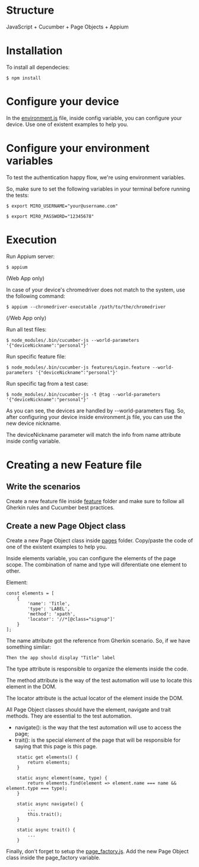 # Structure

JavaScript + Cucumber + Page Objects + Appium

# Installation

To install all dependecies:

```$ npm install```

# Configure your device

In the [environment.js](features/environment.js) file, inside config variable, you can configure your device. Use one of existent examples to help you.

# Configure your environment variables

To test the authentication happy flow, we're using environment variables.

So, make sure to set the following variables in your terminal before running the tests:

```$ export MIRO_USERNAME="your@username.com"```

```$ export MIRO_PASSWORD="12345678"```

# Execution

Run Appium server:

```$ appium```

(Web App only)

In case of your device's chromedriver does not match to the system, use the following command:

```$ appium --chromedriver-executable /path/to/the/chromedriver```

(/Web App only)

Run all test files:

```$ node_modules/.bin/cucumber-js --world-parameters '{"deviceNickname":"personal"}'```

Run specific feature file:

```$ node_modules/.bin/cucumber-js features/Login.feature --world-parameters '{"deviceNickname":"personal"}'```

Run specific tag from a test case:

```$ node_modules/.bin/cucumber-js -t @tag --world-parameters '{"deviceNickname":"personal"}'```

As you can see, the devices are handled by --world-parameters flag. So, after configuring your device inside environment.js file, you can use the new device nickname.

The deviceNickname parameter will match the info from name attribute inside config variable.

# Creating a new Feature file

## Write the scenarios

Create a new feature file inside [feature](features/) folder and make sure to follow all Gherkin rules and Cucumber best practices.

## Create a new Page Object class

Create a new Page Object class inside [pages](pages/) folder. Copy/paste the code of one of the existent examples to help you.

Inside elements variable, you can configure the elements of the page scope. The combination of name and type will diferentiate one element to other.

Element:

````
const elements = [
    {
        'name': 'Title',
        'type': 'LABEL',
        'method': 'xpath',
        'locator': '//*[@class="signup"]'
    }
];
````

The name attribute got the reference from Gherkin scenario. So, if we have something similar:

```
Then the app should display "Title" label
```

The type attribute is responsible to organize the elements inside the code.

The method attribute is the way of the test automation will use to locate this element in the DOM.

The locator attribute is the actual locator of the element inside the DOM.

All Page Object classes should have the element, navigate and trait methods. They are essential to the test automation.

* navigate(): is the way that the test automation will use to access the page;
* trait(): is the special element of the page that will be responsible for saying that this page is this page.

```
    static get elements() {
        return elements;
    }

    static async element(name, type) {
        return elements.find(element => element.name === name && element.type === type);
    }

    static async navigate() {
        ...
        this.trait();
    }

    static async trait() {
        ...
    }
```

Finally, don't forget to setup the [page_factory.js](support/page_factory.js). Add the new Page Object class inside the page_factory variable.